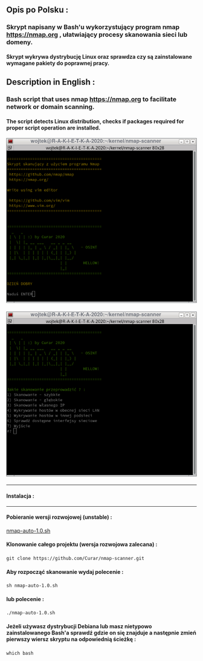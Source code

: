 ## Opis po Polsku :
### Skrypt napisany w Bash'u wykorzystujący program nmap https://nmap.org , ułatwiający procesy skanowania sieci lub domeny.
#### Skrypt wykrywa dystrybucję Linux oraz sprawdza czy są zainstalowane wymagane pakiety do poprawnej pracy.
####
####
## Description in English :
### Bash script that uses nmap https://nmap.org to facilitate network or domain scanning.
####
#### The script detects Linux distribution, checks if packages required for proper script operation are installed.
####
![GitHub Logo](/image/nmap-auto-1.0.sh.png)
####
![Terminal](/image/nmap-auto-1.0.sh-2.png) 
####
***
#### Instalacja :
***
#### Pobieranie wersji rozwojowej (unstable) :
[nmap-auto-1.0.sh](https://raw.githubusercontent.com/Curar/nmap-scanner/main/nmap-auto-1.0.sh)
#### Klonowanie całego projektu (wersja rozwojowa zalecana) :
`git clone https://github.com/Curar/nmap-scanner.git`
#### Aby rozpocząć skanowanie wydaj polecenie :
`sh nmap-auto-1.0.sh`
#### lub polecenie :
`./nmap-auto-1.0.sh`
#### Jeżeli używasz dystrybucji Debiana lub masz nietypowo zainstalowanego Bash'a sprawdź gdzie on się znajduje a następnie zmień pierwszy wiersz skryptu na odpowiednią ścieżkę :
`which bash`
